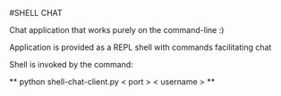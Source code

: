#SHELL CHAT

Chat application that works purely on the command-line :)

Application is provided as a REPL shell with commands
facilitating chat

Shell is invoked by the command:

** python shell-chat-client.py < port > < username > **
